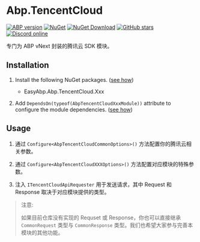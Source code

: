# Abp.TencentCloud

[![ABP version](https://img.shields.io/badge/dynamic/xml?style=flat-square&color=yellow&label=abp&query=%2F%2FProject%2FPropertyGroup%2FAbpVersion&url=https%3A%2F%2Fraw.githubusercontent.com%2FEasyAbp%2FAbp.TencentCloud%2Fmaster%2FDirectory.Build.props)](https://abp.io)
[![NuGet](https://img.shields.io/nuget/v/EasyAbp.Abp.TencentCloud.Common.svg?style=flat-square)](https://www.nuget.org/packages/EasyAbp.Abp.TencentCloud.Common)
[![NuGet Download](https://img.shields.io/nuget/dt/EasyAbp.Abp.TencentCloud.Common.svg?style=flat-square)](https://www.nuget.org/packages/EasyAbp.Abp.TencentCloud.Common)
[![GitHub stars](https://img.shields.io/github/stars/EasyAbp/Abp.TencentCloud?style=social)](https://www.github.com/EasyAbp/Abp.TencentCloud)
[![Discord online](https://badgen.net/discord/online-members/S6QaezrCRq?label=Discord)](https://discord.gg/S6QaezrCRq)

专门为 ABP vNext 封装的腾讯云 SDK 模块。

## Installation

1. Install the following NuGet packages. ([see how](https://github.com/EasyAbp/EasyAbpGuide/blob/master/docs/How-To.md#add-nuget-packages))

    * EasyAbp.Abp.TencentCloud.Xxx

1. Add `DependsOn(typeof(AbpTencentCloudXxxModule))` attribute to configure the module dependencies. ([see how](https://github.com/EasyAbp/EasyAbpGuide/blob/master/docs/How-To.md#add-module-dependencies))

## Usage

1. 通过 `Configure<AbpTencentCloudCommonOptions>()` 方法配置你的腾讯云相关参数。

1. 通过 `Configure<AbpTencentCloudXXXOptions>()` 方法配置对应模块的特殊参数。

1. 注入 `ITencentCloudApiRequester` 用于发送请求，其中 Request 和 Response 取决于对应模块提供的类型。

> 注意:
>
> 如果目前仓库没有实现的 Requset 或 Response，你也可以直接继承 `CommonRequest` 类型与 `CommonResponse` 类型。我们也希望大家参与完善本模块的其他功能。
